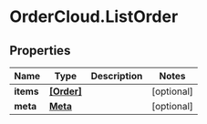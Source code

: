 # OrderCloud.ListOrder

## Properties
Name | Type | Description | Notes
------------ | ------------- | ------------- | -------------
**items** | [**[Order]**](Order.md) |  | [optional] 
**meta** | [**Meta**](Meta.md) |  | [optional] 


